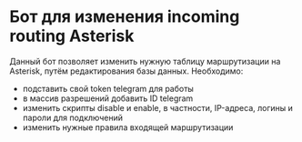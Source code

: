 # Бот для изменения incoming routing Asterisk

Данный бот позволяет изменить нужную таблицу маршрутизации на Asterisk, путём редактирования базы данных.
Необходимо:
- подставить свой token telegram для работы
- в массив разрешений добавить ID telegram
- изменить скрипты disable и enable, в частности, IP-адреса, логины и пароли для подключений
- изменить нужные правила входящей маршрутизации